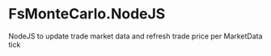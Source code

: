 # FsMonteCarlo.NodeJS
NodeJS to update trade market data and refresh trade price per MarketData tick
